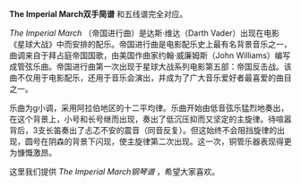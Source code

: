

**The Imperial March双手简谱** 和五线谱完全对应。

_The Imperial March_ （帝国进行曲）是达斯·维达（Darth
Vader）出现在电影《星球大战》中而安排的配乐。帝国进行曲是电影配乐史上最有名背景音乐之一，曲调来自于拜占庭帝国国歌，由美国作曲家约翰·威廉姆斯（John
Williams）编写成管弦乐曲。帝国进行曲第一次出现于星球大战系列电影第五部：帝国反击战。该曲不仅用于电影配乐，还用于音乐会演出，并成为了广大音乐爱好者最喜爱的曲目之一。

乐曲为g小调，采用阿拉伯地区的十二平均律。乐曲开始由低音弦乐猛烈地奏出，在这个背景上，小号和长号继而出现，奏出了低沉压抑而又坚定的主旋律。待喧嚣背后，3支长笛奏出了忐忑不安的震音（同音反复）。但这始终不会阻挡旋律的出现，圆号在阴森的背景下闪现，使主旋律第二次出现。这一次，铜管乐器表现得更为慷慨激昂。

这里我们提供 _The Imperial March钢琴谱_ ，希望大家喜欢。

